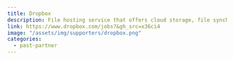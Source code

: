 ```yaml
---
title: Dropbox
description: File hosting service that offers cloud storage, file synchronization, personal cloud, and client software
link: https://www.dropbox.com/jobs?&gh_src=x36ci4
image: "/assets/img/supporters/dropbox.png"
categories:
  - past-partner
---
```

